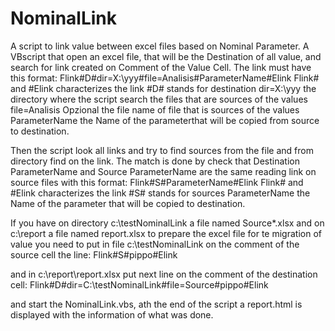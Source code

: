 # NominalLink
A script to link value between excel files based on Nominal Parameter.
A VBscript that open an excel file, that will be the Destination of all value, and search for link created on Comment of the Value Cell.
The link must have this format:
  Flink#D#dir=X:\yyy#file=Analisis#ParameterName#Elink
  Flink# and #Elink     characterizes the link
  #D#                   stands for destination
  dir=X:\yyy            the directory where the script search the files that are sources of the values
  file=Analisis         Opzional the file name of file that is sources of the values
  ParameterName         the Name of the parameterthat will be copied from source to destination.
  
Then the script look all links and try to find sources from the file and from directory find on the link.
The match is done by check that Destination ParameterName and Source ParameterName are the same reading link on source files with     this format:
  Flink#S#ParameterName#Elink
  Flink# and #Elink     characterizes the link
  #S#                   stands for sources
  ParameterName         the Name of the parameter that will be copied to destination.
  
If you have on directory c:\testNominalLink a file named Source*.xlsx and on c:\report a file named report.xlsx
to prepare the excel file for te migration of value you need to put in file c:\testNominalLink on the comment of the source cell the line:
  Flink#S#pippo#Elink
  
and in c:\report\report.xlsx put next line on the comment of the destination cell:
  Flink#D#dir=C:\testNominalLink#file=Source#pippo#Elink
  
 and start the NominalLink.vbs, ath the end of the script a report.html is displayed with the information of what was done.
 
  
